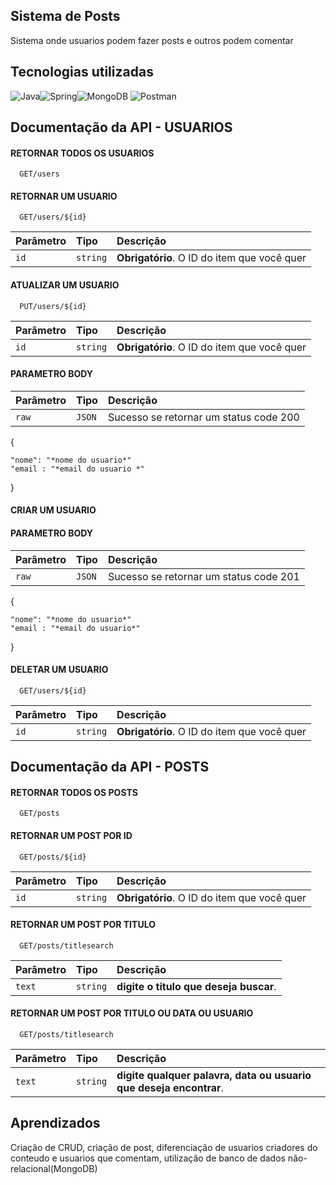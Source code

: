 
##  Sistema de Posts  
Sistema onde usuarios podem fazer posts e outros podem comentar

## Tecnologias utilizadas

![Java](https://img.shields.io/badge/Java-ED8B00?style=for-the-badge&logo=openjdk&logoColor=white)![Spring](https://img.shields.io/badge/Spring-6DB33F?style=for-the-badge&logo=spring&logoColor=white)![MongoDB](https://img.shields.io/badge/MongoDB-4EA94B?style=for-the-badge&logo=mongodb&logoColor=white) ![Postman](https://img.shields.io/badge/Postman-FF6C37?style=for-the-badge&logo=postman&logoColor=white)

## Documentação da API - USUARIOS

#### RETORNAR TODOS OS USUARIOS

```http
  GET/users
```



#### RETORNAR UM USUARIO

```http
  GET/users/${id}
```

| Parâmetro   | Tipo       | Descrição                                   |
| :---------- | :--------- | :------------------------------------------ |
| `id`      | `string` | **Obrigatório**. O ID do item que você quer |

#### ATUALIZAR UM USUARIO

```http
  PUT/users/${id}
```

| Parâmetro   | Tipo       | Descrição                                   |
| :---------- | :--------- | :------------------------------------------ |
| `id`      | `string` | **Obrigatório**. O ID do item que você quer |

#### PARAMETRO BODY 

| Parâmetro   | Tipo       | Descrição                                   |
| :---------- | :--------- | :------------------------------------------ |
| `raw`      | `JSON` |Sucesso se retornar um status code 200 |



{  
    
    "nome": "*nome do usuario*"
    "email : "*email do usuario *"
}

#### CRIAR UM USUARIO

#### PARAMETRO BODY 

| Parâmetro   | Tipo       | Descrição                                   |
| :---------- | :--------- | :------------------------------------------ |
| `raw`      | `JSON` |Sucesso se retornar um status code 201 |



{  
    
    "nome": "*nome do usuario*"
    "email : "*email do usuario*"
}

#### DELETAR UM USUARIO

```http
  GET/users/${id}
```

| Parâmetro   | Tipo       | Descrição                                   |
| :---------- | :--------- | :------------------------------------------ |
| `id`      | `string` | **Obrigatório**. O ID do item que você quer |

## Documentação da API - POSTS

#### RETORNAR TODOS OS POSTS

```http
  GET/posts
```


#### RETORNAR UM POST POR ID

```http
  GET/posts/${id}
```

| Parâmetro   | Tipo       | Descrição                                   |
| :---------- | :--------- | :------------------------------------------ |
| `id`      | `string` | **Obrigatório**. O ID do item que você quer |


#### RETORNAR UM POST POR TITULO

```http
  GET/posts/titlesearch
```

| Parâmetro   | Tipo       | Descrição                                   |
| :---------- | :--------- | :------------------------------------------ |
| `text`      | `string` | **digite o titulo que deseja buscar**. |

#### RETORNAR UM POST POR TITULO OU DATA OU USUARIO 

```http
  GET/posts/titlesearch
```

| Parâmetro   | Tipo       | Descrição                                   |
| :---------- | :--------- | :------------------------------------------ |
| `text`      | `string` | **digite qualquer palavra, data ou usuario que deseja encontrar**.
## Aprendizados

Criação de CRUD, criação de post, diferenciação de usuarios criadores do conteudo e usuarios que comentam, utilização de banco de dados não-relacional(MongoDB)
